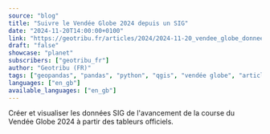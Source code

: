 ```yaml
---
source: "blog"
title: "Suivre le Vendée Globe 2024 depuis un SIG"
date: "2024-11-20T14:00:00+0100"
link: "https://geotribu.fr/articles/2024/2024-11-20_vendee_globe_donnees_sig/?utm_source=rss-feed&utm_medium=RSS&utm_campaign=feed-syndication"
draft: "false"
showcase: "planet"
subscribers: ["geotribu_fr"]
author: "Geotribu (FR)"
tags: ["geopandas", "pandas", "python", "qgis", "vendée globe", "article", "voile"]
languages: ["en_gb"]
available_languages: ["en_gb"]
---
```


Créer et visualiser les données SIG de l'avancement de la course du Vendée Globe 2024 à partir des tableurs officiels.
